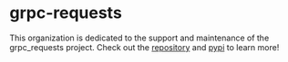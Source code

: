 # grpc-requests

This organization is dedicated to the support and maintenance of the grpc_requests project.
Check out the [repository](https://github.com/wesky93/grpc_requests) and [pypi](https://pypi.org/project/grpc-requests/) to learn more!

